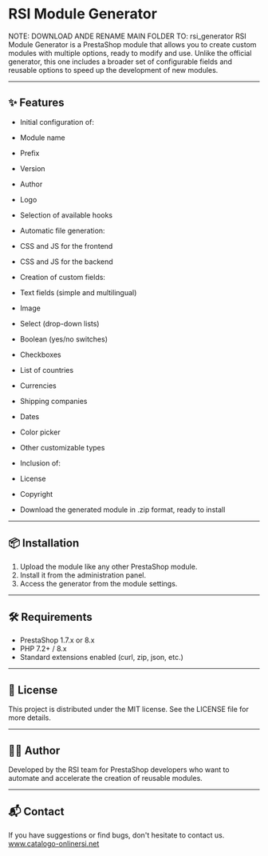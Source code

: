 # RSI Module Generator


NOTE: DOWNLOAD ANDE RENAME MAIN FOLDER TO: rsi_generator
RSI Module Generator is a PrestaShop module that allows you to create custom modules with multiple options, ready to modify and use. Unlike the official generator, this one includes a broader set of configurable fields and reusable options to speed up the development of new modules.

---

## ✨ Features

- Initial configuration of:
- Module name
- Prefix
- Version
- Author
- Logo

- Selection of available hooks

- Automatic file generation:
- CSS and JS for the frontend
- CSS and JS for the backend

- Creation of custom fields:
- Text fields (simple and multilingual)
- Image
- Select (drop-down lists)
- Boolean (yes/no switches)
- Checkboxes
- List of countries
- Currencies
- Shipping companies
- Dates
- Color picker
- Other customizable types

- Inclusion of:
- License
- Copyright

- Download the generated module in .zip format, ready to install

---

## 📦 Installation

1. Upload the module like any other PrestaShop module.
2. Install it from the administration panel.
3. Access the generator from the module settings.

---

## 🛠 Requirements

- PrestaShop 1.7.x or 8.x
- PHP 7.2+ / 8.x
- Standard extensions enabled (curl, zip, json, etc.)

---

## 📄 License

This project is distributed under the MIT license. See the LICENSE file for more details.

---

## 🧑‍💻 Author

Developed by the RSI team for PrestaShop developers who want to automate and accelerate the creation of reusable modules.

---

## 📬 Contact

If you have suggestions or find bugs, don't hesitate to contact us. www.catalogo-onlinersi.net
